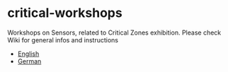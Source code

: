 # critical-workshops
Workshops on Sensors, related to Critical Zones exhibition.
Please check Wiki for general infos and instructions
  * [English](https://github.com/digital-codes/critical-workshops/wiki/Welcome)
  * [German](https://github.com/digital-codes/critical-workshops/wiki/Willkommen)

